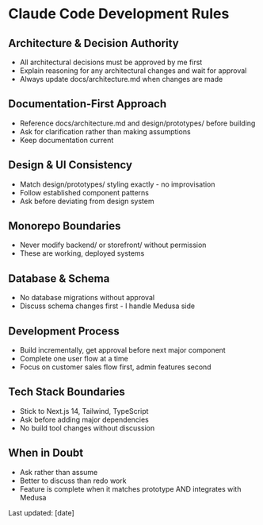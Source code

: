 # Claude Code Development Rules

## Architecture & Decision Authority
- All architectural decisions must be approved by me first
- Explain reasoning for any architectural changes and wait for approval
- Always update docs/architecture.md when changes are made

## Documentation-First Approach  
- Reference docs/architecture.md and design/prototypes/ before building
- Ask for clarification rather than making assumptions
- Keep documentation current

## Design & UI Consistency
- Match design/prototypes/ styling exactly - no improvisation
- Follow established component patterns
- Ask before deviating from design system

## Monorepo Boundaries
- Never modify backend/ or storefront/ without permission
- These are working, deployed systems

## Database & Schema
- No database migrations without approval
- Discuss schema changes first - I handle Medusa side

## Development Process
- Build incrementally, get approval before next major component
- Complete one user flow at a time
- Focus on customer sales flow first, admin features second

## Tech Stack Boundaries
- Stick to Next.js 14, Tailwind, TypeScript
- Ask before adding major dependencies
- No build tool changes without discussion

## When in Doubt
- Ask rather than assume
- Better to discuss than redo work
- Feature is complete when it matches prototype AND integrates with Medusa

Last updated: [date]
